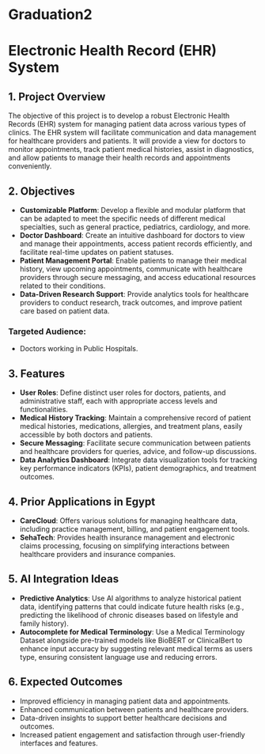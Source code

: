 # Graduation2
# Electronic Health Record (EHR) System

## 1. Project Overview
The objective of this project is to develop a robust Electronic Health Records (EHR) system for managing patient data across various types of clinics. The EHR system will facilitate communication and data management for healthcare providers and patients. It will provide a view for doctors to monitor appointments, track patient medical histories, assist in diagnostics, and allow patients to manage their health records and appointments conveniently.

## 2. Objectives
- **Customizable Platform**: Develop a flexible and modular platform that can be adapted to meet the specific needs of different medical specialties, such as general practice, pediatrics, cardiology, and more.
- **Doctor Dashboard**: Create an intuitive dashboard for doctors to view and manage their appointments, access patient records efficiently, and facilitate real-time updates on patient statuses.
- **Patient Management Portal**: Enable patients to manage their medical history, view upcoming appointments, communicate with healthcare providers through secure messaging, and access educational resources related to their conditions.
- **Data-Driven Research Support**: Provide analytics tools for healthcare providers to conduct research, track outcomes, and improve patient care based on patient data.

### Targeted Audience:
- Doctors working in Public Hospitals.

## 3. Features
- **User Roles**: Define distinct user roles for doctors, patients, and administrative staff, each with appropriate access levels and functionalities.
- **Medical History Tracking**: Maintain a comprehensive record of patient medical histories, medications, allergies, and treatment plans, easily accessible by both doctors and patients.
- **Secure Messaging**: Facilitate secure communication between patients and healthcare providers for queries, advice, and follow-up discussions.
- **Data Analytics Dashboard**: Integrate data visualization tools for tracking key performance indicators (KPIs), patient demographics, and treatment outcomes.

## 4. Prior Applications in Egypt
- **CareCloud**: Offers various solutions for managing healthcare data, including practice management, billing, and patient engagement tools.
- **SehaTech**: Provides health insurance management and electronic claims processing, focusing on simplifying interactions between healthcare providers and insurance companies.

## 5. AI Integration Ideas
- **Predictive Analytics**: Use AI algorithms to analyze historical patient data, identifying patterns that could indicate future health risks (e.g., predicting the likelihood of chronic diseases based on lifestyle and family history).
- **Autocomplete for Medical Terminology**: Use a Medical Terminology Dataset alongside pre-trained models like BioBERT or ClinicalBert to enhance input accuracy by suggesting relevant medical terms as users type, ensuring consistent language use and reducing errors.

## 6. Expected Outcomes
- Improved efficiency in managing patient data and appointments.
- Enhanced communication between patients and healthcare providers.
- Data-driven insights to support better healthcare decisions and outcomes.
- Increased patient engagement and satisfaction through user-friendly interfaces and features.
